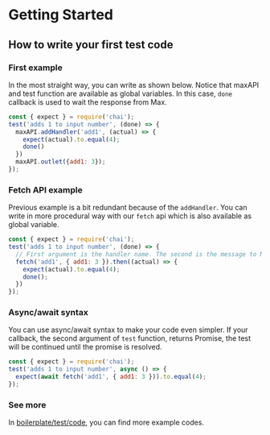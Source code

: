 # Getting Started
## How to write your first test code
### First example
In the most straight way, you can write as shown below.
Notice that maxAPI and test function are available as global variables.
In this case, `done` callback is used to wait the response from Max.
```js
const { expect } = require('chai');
test('adds 1 to input number', (done) => {
  maxAPI.addHandler('add1', (actual) => {
    expect(actual).to.equal(4);
    done()
  })
  maxAPI.outlet({add1: 3});
});
```

### Fetch API example
Previous example is a bit redundant because of the `addHandler`. You can write in more procedural way with our `fetch` api which is also available as global variable. 
```js
const { expect } = require('chai');
test('adds 1 to input number', (done) => {
  // First argument is the handler name. The second is the message to Max.
  fetch('add1', { add1: 3 }).then((actual) => {
    expect(actual).to.equal(4);
    done();
  })
});
```

### Async/await syntax
You can use async/await syntax to make your code even simpler.
If your callback, the second argument of `test` function, returns Promise, the test will be continued until the promise is resolved. 
```js
const { expect } = require('chai');
test('adds 1 to input number', async () => {
  expect(await fetch('add1', { add1: 3 })).to.equal(4);
});
```

### See more
In [boilerplate/test/code](https://github.com/spectral-lab/TDD-Max/tree/master/boilerplate/test/code), you can find more example codes. 